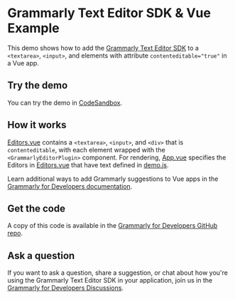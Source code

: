 # Grammarly Text Editor SDK & Vue Example

This demo shows how to add the [Grammarly Text Editor SDK](https://developer.grammarly.com/) to a `<textarea>`, `<input>`, and elements with attribute `contenteditable="true"` in a Vue app. 

## Try the demo

You can try the demo in [CodeSandbox](https://codesandbox.io/s/github/grammarly/grammarly-for-developers/tree/main/examples/editor-sdk-vue).

## How it works

[Editors.vue](./src/components/Editors.vue) contains a `<textarea>`, `<input>`, and `<div>` that is `contenteditable`, with each element wrapped with the `<GrammarlyEditorPlugin>` component. For rendering, [App.vue](./src/App.vue) specifies the Editors in [Editors.vue](./src/components/Editors.vue) that have text defined in [demo.js](./src/components/demo.js).

Learn additional ways to add Grammarly suggestions to Vue apps in the [Grammarly for Developers documentation](https://developer.grammarly.com/docs/editor-sdk-vue).

## Get the code

A copy of this code is available in the [Grammarly for Developers GitHub repo](https://github.com/grammarly/grammarly-for-developers/tree/main/examples/editor-sdk-vue). 

## Ask a question

If you want to ask a question, share a suggestion, or chat about how you're using the Grammarly Text Editor SDK in your application, join us in the [Grammarly for Developers Discussions](https://github.com/grammarly/grammarly-for-developers/discussions).
